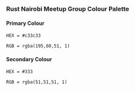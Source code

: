 ### Rust Nairobi Meetup Group Colour Palette

#### Primary Colour

`HEX = #c33c33` 

`RGB = rgba(195,60,51, 1)`

#### Secondary Colour

`HEX = #333`

`RGB = rgba(51,51,51, 1)`



